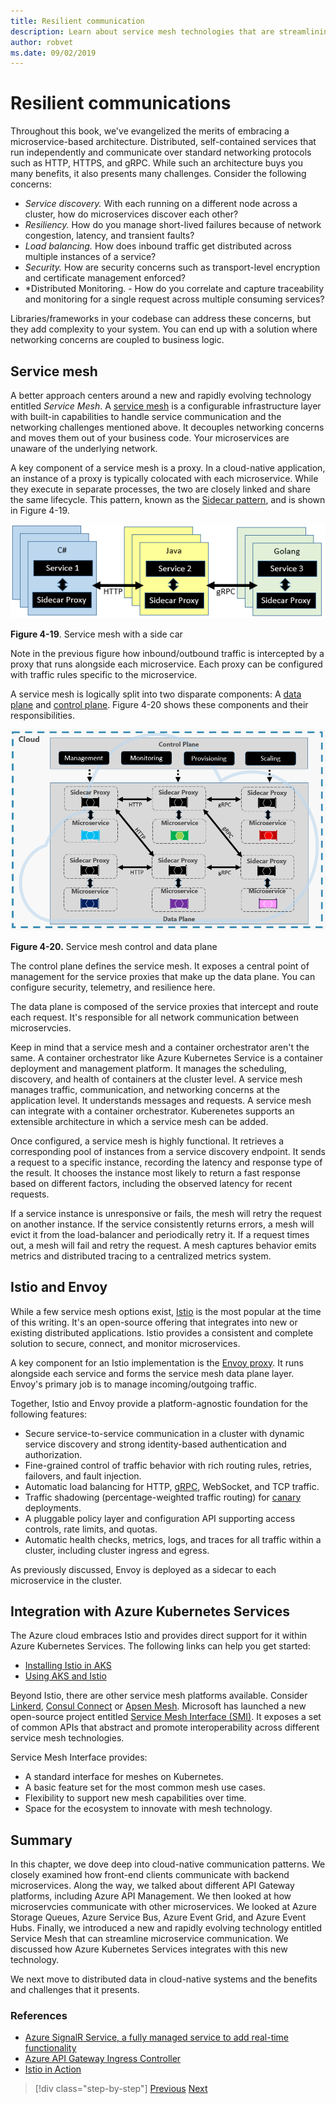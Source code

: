 ```yaml
---
title: Resilient communication
description: Learn about service mesh technologies that are streamlining cloud-native microservice communication.
author: robvet
ms.date: 09/02/2019
---
```


# Resilient communications

Throughout this book, we've evangelized the merits of embracing a microservice-based architecture. Distributed, self-contained services that run independently and communicate over standard networking protocols such as HTTP, HTTPS, and gRPC. While such an architecture buys you many benefits, it also presents many challenges. Consider the following concerns:

- *Service discovery.* With each running on a different node across a cluster, how do microservices discover each other? 
- *Resiliency.* How do you manage short-lived failures because of network congestion, latency, and transient faults?
- *Load balancing.* How does inbound traffic get distributed across multiple instances of a service?
- *Security.* How are security concerns such as transport-level encryption and certificate management enforced?
- *Distributed Monitoring. - How do you correlate and capture traceability and monitoring for a single request across multiple consuming services?

Libraries/frameworks in your codebase can address these concerns, but they add complexity to your system. You can end up with a solution where networking concerns are coupled to business logic.

## Service mesh

A better approach centers around a new and rapidly evolving technology entitled *Service Mesh*. A [service mesh](https://www.nginx.com/blog/what-is-a-service-mesh/) is a configurable infrastructure layer with built-in capabilities to handle service communication and the networking challenges mentioned above. It decouples networking concerns and moves them out of your business code. Your microservices are unaware of the underlying network.

A key component of a service mesh is a proxy. In a cloud-native application, an instance of a proxy is typically colocated with each microservice. While they execute in separate processes, the two are closely linked and share the same lifecycle. This pattern, known as the [Sidecar pattern](https://docs.microsoft.com/azure/architecture/patterns/sidecar), and is shown in Figure 4-19.

![Service mesh with a side car](media/service-mesh-with-side-car.png)

**Figure 4-19**. Service mesh with a side car

Note in the previous figure how inbound/outbound traffic is intercepted by a proxy that runs alongside each microservice. Each proxy can be configured with traffic rules specific to the microservice.  

A service mesh is logically split into two disparate components: A [data plane](https://blog.envoyproxy.io/service-mesh-data-plane-vs-control-plane-2774e720f7fc) and [control plane](https://blog.envoyproxy.io/service-mesh-data-plane-vs-control-plane-2774e720f7fc). Figure 4-20 shows these components and their responsibilities.

![Service mesh control and data plane](media/service-mesh-control-and-data-plane.png)

**Figure 4-20.** Service mesh control and data plane

The control plane defines the service mesh. It exposes a central point of management for the service proxies that make up the data plane. You can configure security, telemetry, and resilience here. 

The data plane is composed of the service proxies that intercept and route each request. It's responsible for all network communication between microservcies. 

Keep in mind that a service mesh and a container orchestrator aren't the same. A container orchestrator like Azure Kubernetes Service is a container deployment and management platform. It manages the scheduling, discovery, and health of containers at the cluster level. A service mesh manages traffic, communication, and networking concerns at the application level. It understands messages and requests. A service mesh can integrate with a container orchestrator. Kuberenetes supports an extensible architecture in which a service mesh can be added.

Once configured, a service mesh is highly functional. It retrieves a corresponding pool of instances from a service discovery endpoint. It sends a request to a specific instance, recording the latency and response type of the result. It chooses the instance most likely to return a fast response based on different factors, including the  observed latency for recent requests.

If a service instance is unresponsive or fails, the mesh will retry the request on another instance. If the service consistently returns errors, a mesh will evict it from the load-balancer and periodically retry it. If a request times out, a mesh will fail and retry the request. A mesh captures behavior emits metrics and distributed tracing to a centralized metrics system.

## Istio and Envoy

While a few service mesh options exist, [Istio](https://istio.io/docs/concepts/what-is-istio/) is the most popular at the time of this writing. It's an open-source offering that integrates into new or existing distributed applications. Istio provides a consistent and complete solution to secure, connect, and monitor microservices.

A key component for an Istio implementation is the [Envoy proxy](https://www.envoyproxy.io/docs/envoy/latest/intro/what_is_envoy). It runs alongside each service and forms the service mesh data plane layer. Envoy's primary job is to manage incoming/outgoing traffic. 

Together, Istio and Envoy provide a platform-agnostic foundation for the following features:
 
- Secure service-to-service communication in a cluster with dynamic service discovery and strong identity-based authentication and authorization.
- Fine-grained control of traffic behavior with rich routing rules, retries, failovers, and fault injection.
- Automatic load balancing for HTTP, [gRPC](https://grpc.io/), WebSocket, and TCP traffic.
- Traffic shadowing (percentage-weighted traffic routing) for [canary](https://martinfowler.com/bliki/CanaryRelease.html) deployments.
- A pluggable policy layer and configuration API supporting access controls, rate limits, and quotas.
- Automatic health checks, metrics, logs, and traces for all traffic within a cluster, including cluster ingress and egress.

As previously discussed, Envoy is deployed as a sidecar to each microservice in the cluster.

## Integration with Azure Kubernetes Services

The Azure cloud embraces Istio and provides direct support for it within Azure Kubernetes Services. The following links can help you get started:

- [Installing Istio in AKS](https://docs.microsoft.com/azure/aks/istio-install)
- [Using AKS and Istio](https://docs.microsoft.com/azure/aks/istio-scenario-routing)

Beyond Istio, there are other service mesh platforms available. Consider [Linkerd](https://linkerd.io), [Consul Connect](https://www.consul.io/docs/connect/index.html) or [Apsen Mesh](https://aspenmesh.io). Microsoft has launched a new open-source project entitled [Service Mesh Interface (SMI)](https://cloudblogs.microsoft.com/opensource/2019/05/21/service-mesh-interface-smi-release/). It exposes a set of common APIs that abstract and promote interoperability across different service mesh technologies. 

Service Mesh Interface provides:

- A standard interface for meshes on Kubernetes.
- A basic feature set for the most common mesh use cases.
- Flexibility to support new mesh capabilities over time.
- Space for the ecosystem to innovate with mesh technology.

## Summary

In this chapter, we dove deep into cloud-native communication patterns. We closely examined how front-end clients communicate with backend microservices. Along the way, we talked about different API Gateway platforms, including Azure API Management. We then looked at how microservcies communicate with other microservices. We looked at Azure Storage Queues, Azure Service Bus, Azure Event Grid, and Azure Event Hubs. Finally, we introduced a new and rapidly evolving technology entitled Service Mesh that can streamline microservice communication. We discussed how Azure Kubernetes Services integrates with this new technology.

We next move to distributed data in cloud-native systems and the benefits and challenges that it presents.

### References 

- [Azure SignalR Service, a fully managed service to add real-time functionality](https://azure.microsoft.com/blog/azure-signalr-service-a-fully-managed-service-to-add-real-time-functionality/)
- [Azure API Gateway Ingress Controller](https://azure.github.io/application-gateway-kubernetes-ingress/)
- [Istio in Action](https://www.manning.com/books/istio-in-action)

>[!div class="step-by-step"]
>[Previous](cross-service-communication.md)
>[Next](distributed-data.md) <!-- Next Chapter -->

